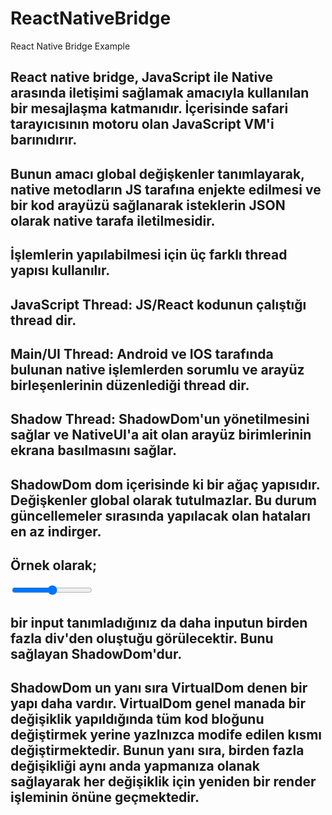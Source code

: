 # ReactNativeBridge
React Native Bridge Example

## React native bridge, JavaScript ile Native arasında iletişimi sağlamak amacıyla kullanılan bir mesajlaşma katmanıdır. İçerisinde safari tarayıcısının motoru olan JavaScript VM'i barınıdırır.

## Bunun amacı global değişkenler tanımlayarak, native metodların JS tarafına enjekte edilmesi ve bir kod arayüzü sağlanarak isteklerin JSON olarak native tarafa iletilmesidir.

## İşlemlerin yapılabilmesi için üç farklı thread yapısı kullanılır.

## JavaScript Thread: JS/React kodunun çalıştığı thread dir.
## Main/UI Thread: Android ve IOS tarafında bulunan native işlemlerden sorumlu ve arayüz birleşenlerinin düzenlediği thread dir.
## Shadow Thread: ShadowDom'un yönetilmesini sağlar ve NativeUI'a ait olan arayüz birimlerinin ekrana basılmasını sağlar.

## ShadowDom dom içerisinde ki bir ağaç yapısıdır. Değişkenler global olarak tutulmazlar. Bu durum güncellemeler sırasında yapılacak olan hataları en az indirger.

## Örnek olarak;

<input type="range" />

##  bir input tanımladığınız da daha inputun birden fazla div'den oluştuğu görülecektir. Bunu sağlayan ShadowDom'dur. 

## ShadowDom un yanı sıra VirtualDom denen bir yapı daha vardır. VirtualDom genel manada bir değişiklik yapıldığında tüm kod bloğunu değiştirmek yerine yazlnızca modife edilen kısmı değiştirmektedir. Bunun yanı sıra, birden fazla değişikliği aynı anda yapmanıza olanak sağlayarak her değişiklik için yeniden bir render işleminin önüne geçmektedir.
